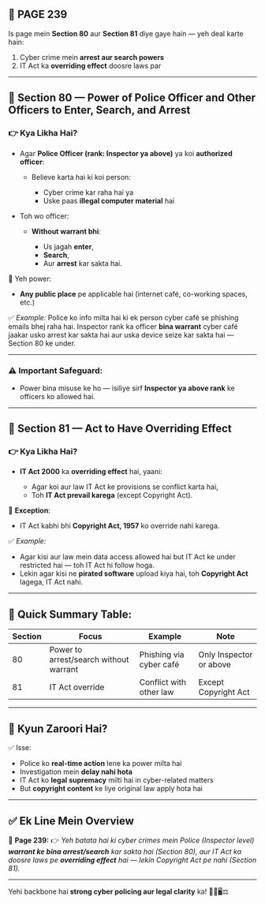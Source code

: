 ## 📄 **PAGE 239**

Is page mein **Section 80** aur **Section 81** diye gaye hain — yeh deal karte hain:

1. Cyber crime mein **arrest aur search powers**
2. IT Act ka **overriding effect** doosre laws par

---

## 🔹 **Section 80 — Power of Police Officer and Other Officers to Enter, Search, and Arrest**

### 👉 Kya Likha Hai?

* Agar **Police Officer (rank: Inspector ya above)** ya koi **authorized officer**:

  * Believe karta hai ki koi person:

    * Cyber crime kar raha hai ya
    * Uske paas **illegal computer material** hai
* Toh wo officer:

  * **Without warrant bhi**:

    * Us jagah **enter**,
    * **Search**,
    * Aur **arrest** kar sakta hai.

📌 Yeh power:

* **Any public place** pe applicable hai (internet café, co-working spaces, etc.)

✅ *Example:* Police ko info milta hai ki ek person cyber café se phishing emails bhej raha hai. Inspector rank ka officer **bina warrant** cyber café jaakar usko arrest kar sakta hai aur uska device seize kar sakta hai — Section 80 ke under.

---

### ⚠️ Important Safeguard:

* Power bina misuse ke ho — isiliye sirf **Inspector ya above rank** ke officers ko allowed hai.

---

## 🔹 **Section 81 — Act to Have Overriding Effect**

### 👉 Kya Likha Hai?

* **IT Act 2000** ka **overriding effect** hai, yaani:

  * Agar koi aur law IT Act ke provisions se conflict karta hai,
  * Toh **IT Act prevail karega** (except Copyright Act).

📌 **Exception**:

* IT Act kabhi bhi **Copyright Act, 1957** ko override nahi karega.

✅ *Example:*

* Agar kisi aur law mein data access allowed hai but IT Act ke under restricted hai — toh IT Act hi follow hoga.
* Lekin agar kisi ne **pirated software** upload kiya hai, toh **Copyright Act** lagega, IT Act nahi.

---

## 🧩 **Quick Summary Table:**

| Section | Focus                                  | Example                 | Note                    |
| ------- | -------------------------------------- | ----------------------- | ----------------------- |
| 80      | Power to arrest/search without warrant | Phishing via cyber café | Only Inspector or above |
| 81      | IT Act override                        | Conflict with other law | Except Copyright Act    |

---

## 🔹 **Kyun Zaroori Hai?**

✅ Isse:

* Police ko **real-time action** lene ka power milta hai
* Investigation mein **delay nahi hota**
* IT Act ko **legal supremacy** milti hai in cyber-related matters
* But **copyright content** ke liye original law apply hota hai

---

## ✅ **Ek Line Mein Overview**

📌 **Page 239:**
👉 *Yeh batata hai ki cyber crimes mein Police (Inspector level) **warrant ke bina arrest/search** kar sakta hai (Section 80), aur IT Act ka doosre laws pe **overriding effect** hai — lekin Copyright Act pe nahi (Section 81).*

---

Yehi backbone hai **strong cyber policing aur legal clarity** ka! 👮‍♂️🖥️⚖️
